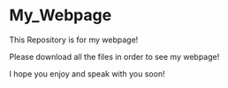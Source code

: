 # My_Webpage
This Repository is for my webpage!

Please download all the files in order to see my webpage!

I hope you enjoy and speak with you soon!
